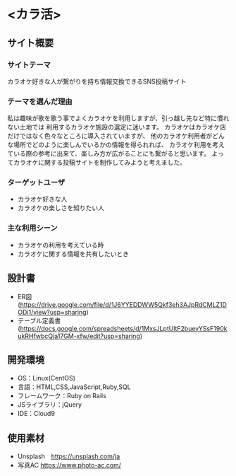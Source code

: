 # <カラ活>

## サイト概要
### サイトテーマ
カラオケ好きな人が繋がりを持ち情報交換できるSNS投稿サイト

### テーマを選んだ理由
私は趣味が歌を歌う事でよくカラオケを利用しますが、引っ越し先など特に慣れない土地では
利用するカラオケ施設の選定に迷います。
カラオケはカラオケ店だけではなく色々なところに導入されていますが、
他のカラオケ利用者がどんな場所でどのように楽しんでいるかの情報を得られれば、
カラオケ利用を考えている際の参考に出来て、楽しみ方が広がることにも繋がると思います。
よってカラオケに関する投稿サイトを制作してみようと考えました。

### ターゲットユーザ
- カラオケ好きな人
- カラオケの楽しさを知りたい人

### 主な利用シーン
- カラオケの利用を考えている時
- カラオケに関する情報を共有したいとき
​
## 設計書
- ER図 (https://drive.google.com/file/d/1J6YYEDDWW5Qkf3eh3AJpRdCMLZ1DODi1/view?usp=sharing)
- テーブル定義書 (https://docs.google.com/spreadsheets/d/1MxsJLptUltF2bueyYSsF190kukRHfwbcQja17GM-xfw/edit?usp=sharing)

## 開発環境
- OS：Linux(CentOS)
- 言語：HTML,CSS,JavaScript,Ruby,SQL
- フレームワーク：Ruby on Rails
- JSライブラリ：jQuery
- IDE：Cloud9
​
## 使用素材
- Unsplash　https://unsplash.com/ja
- 写真AC https://www.photo-ac.com/
